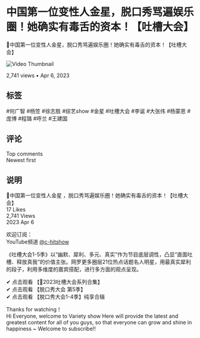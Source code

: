 # 中国第一位变性人金星，脱口秀骂遍娱乐圈！她确实有毒舌的资本！【吐槽大会】

💢中国第一位变性人金星，脱口秀骂遍娱乐圈！她确实有毒舌的资本！【吐槽大会】

![Video Thumbnail](https://i.ytimg.com/vi/hc0Jn2OaI1Q/hqdefault.jpg?sqp=-oaymwEmCKgBEF5IWvKriqkDGQgBFQAAiEIYAdgBAeIBCggYEAIYBjgBQAE=&rs=AOn4CLDDQMbvJSlyD0rfoCWp9ZfXZ5C9YQ)

2,741 views • Apr 6, 2023

## 标签
#何广智 #杨笠 #徐志胜 #综艺show #金星 #吐槽大会 #李诞 #大张伟 #杨蒙恩 #庞博 #程璐 #呼兰 #王建国 

## 评论
Top comments  
Newest first 

## 说明
💢中国第一位变性人金星 ，脱口秀骂遍娱乐圈！她确实有毒舌的资本！【吐槽大会】  
17 Likes  
2,741 Views  
2023 Apr 6  

欢迎订阅：  
YouTube频道 [@c-hitshow](https://www.youtube.com/channel/UC9QCHFm-Xod5j9YCbTEE_Ew)  

《吐槽大会1-5季》以“幽默、犀利、多元、真实”作为节目底层调性，凸显“直面吐槽、释放真我”的价值主张。网罗更多圈层21位热点话题名人明星，用最真实犀利的段子，利用多维度的嘉宾搭配，进行多方面的观点呈现。  

✔ 点击观看 【🔮2023吐槽大会系列合集】  
✔ 点击观看 【脱口秀大会 第5季】  
✔ 点击观看 【脱口秀大会1-4季】纯享合辑  

Thanks for watching！  
Hi Everyone, welcome to Variety show Here will provide the latest and greatest content for all of you guys, so that everyone can grow and shine in happiness ~ Welcome to subscribe!!